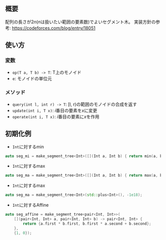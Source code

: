 ## 概要
配列の長さが$2n$($n$は扱いたい範囲の要素数)でよいセグメント木。
実装方針の参考: https://codeforces.com/blog/entry/18051

## 使い方
### 変数
- `op(T a, T b) -> T`: T上のモノイド
- `e`: モノイドの単位元
### メソッド
- `query(int l, int r) -> T`: [l, r)の範囲のモノイドの合成を返す
- `update(int i, T x)`: $i$番目の要素を$x$に変更
- `operate(int i, T x)`: $i$番目の要素に$x$を作用

## 初期化例
- `Int`に対するmin
```cpp
auto seg_mi = make_segment_tree<Int>([](Int a, Int b) { return min(a, b); }, 1e18);
```

- `Int`に対するmax
```cpp
auto seg_ma = make_segment_tree<Int>([](Int a, Int b) { return max(a, b); }, -1e18);
```

- `Int`に対するmax
```cpp
auto seg_ma = make_segment_tree<Int>(std::plus<Int>(), -1e18);
```

- `Int`に対するAffine
```cpp
auto seg_affine = make_segment_tree<pair<Int, Int>>(
    [](pair<Int, Int> a, pair<Int, Int> b) -> pair<Int, Int> {
        return {a.first * b.first, b.first * a.second + b.second};
    },
    {1, 0});
```